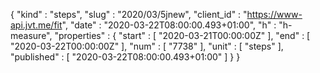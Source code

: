 {
  "kind" : "steps",
  "slug" : "2020/03/5jnew",
  "client_id" : "https://www-api.jvt.me/fit",
  "date" : "2020-03-22T08:00:00.493+01:00",
  "h" : "h-measure",
  "properties" : {
    "start" : [ "2020-03-21T00:00:00Z" ],
    "end" : [ "2020-03-22T00:00:00Z" ],
    "num" : [ "7738" ],
    "unit" : [ "steps" ],
    "published" : [ "2020-03-22T08:00:00.493+01:00" ]
  }
}
